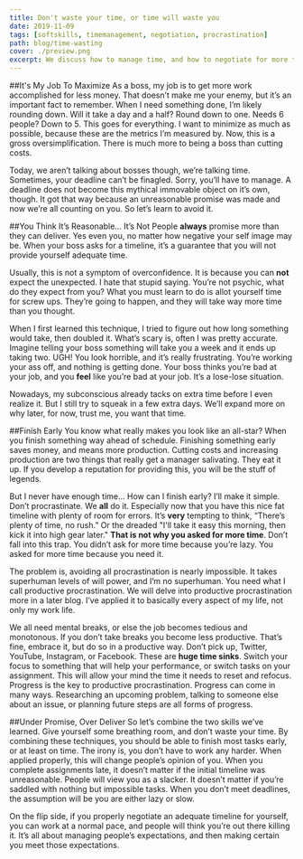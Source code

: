 ```yaml
---
title: Don't waste your time, or time will waste you
date: 2019-11-09
tags: [softskills, timemanagement, negotiation, procrastination]
path: blog/time-wasting
cover: ./preview.png
excerpt: We discuss how to manage time, and how to negotiate for more time.
---
```


##It's My Job To Maximize
As a boss, my job is to get more work accomplished for less money. That doesn’t make me your enemy, but it’s an important fact to remember. When I need something done, I’m likely rounding down. Will it take a day and a half? Round down to one. Needs 6 people? Down to 5. This goes for everything. I want to minimize as much as possible, because these are the metrics I’m measured by. Now, this is a gross oversimplification. There is much more to being a boss than cutting costs.

Today, we aren’t talking about bosses though, we’re talking time. Sometimes, your deadline can’t be finagled. Sorry, you’ll have to manage. A deadline does not become this mythical immovable object on it’s own, though. It got that way because an unreasonable promise was made and now we’re all counting on you. So let’s learn to avoid it.

##You Think It’s Reasonable… It’s Not
People **always** promise more than they can deliver. Yes even you, no matter how negative your self image may be. When your boss asks for a timeline, it’s a guarantee that you will not provide yourself adequate time.

Usually, this is not a symptom of overconfidence. It is because you can **not** expect the unexpected. I hate that stupid saying. You’re not psychic, what do they expect from you? What you must learn to do is allot yourself time for screw ups. They’re going to happen, and they will take way more time than you thought.

When I first learned this technique, I tried to figure out how long something would take, then doubled it. What’s scary is, often I was pretty accurate. Imagine telling your boss something will take you a week and it ends up taking two. UGH! You look horrible, and it’s really frustrating. You’re working your ass off, and nothing is getting done. Your boss thinks you’re bad at your job, and you **feel** like you’re bad at your job. It’s a lose-lose situation.

Nowadays, my subconscious already tacks on extra time before I even realize it. But I still try to squeak in a few extra days. We’ll expand more on why later, for now, trust me, you want that time.

##Finish Early
You know what really makes you look like an all-star? When you finish something way ahead of schedule. Finishing something early saves money, and means more production. Cutting costs and increasing production are two things that really get a manager salivating. They eat it up. If you develop a reputation for providing this, you will be the stuff of legends.

But I never have enough time... How can I finish early? I’ll make it simple. Don’t procrastinate. We **all** do it. Especially now that you have this nice fat timeline with plenty of room for errors. It’s **very** tempting to think, “There’s plenty of time, no rush.” Or the dreaded "I'll take it easy this morning, then kick it into high gear later." **That is not why you asked for more time**. Don’t fall into this trap. You didn’t ask for more time because you’re lazy. You asked for more time because you need it.

The problem is, avoiding all procrastination is nearly impossible. It takes superhuman levels of will power, and I’m no superhuman. You need what I call productive procrastination. We will delve into productive procrastination more in a later blog. I’ve applied it to basically every aspect of my life, not only my work life.

We all need mental breaks, or else the job becomes tedious and monotonous. If you don’t take breaks you become less productive. That’s fine, embrace it, but do so in a productive way. Don’t pick up, Twitter, YouTube, Instagram, or Facebook. These are **huge time sinks**. Switch your focus to something that will help your performance, or switch tasks on your assignment. This will allow your mind the time it needs to reset and refocus. Progress is the key to productive procrastination. Progress can come in many ways. Researching an upcoming problem, talking to someone else about an issue, or planning future steps are all forms of progress.

##Under Promise, Over Deliver
So let’s combine the two skills we’ve learned. Give yourself some breathing room, and don’t waste your time. By combining these techniques, you should be able to finish most tasks early, or at least on time. The irony is, you don’t have to work any harder. When applied properly, this will change people’s opinion of you. When you complete assignments late, it doesn’t matter if the initial timeline was unreasonable. People will view you as a slacker. It doesn’t matter if you’re saddled with nothing but impossible tasks. When you don’t meet deadlines, the assumption will be you are either lazy or slow.

On the flip side, if you properly negotiate an adequate timeline for yourself, you can work at a normal pace, and people will think you’re out there killing it. It’s all about managing people’s expectations, and then making certain you meet those expectations.
